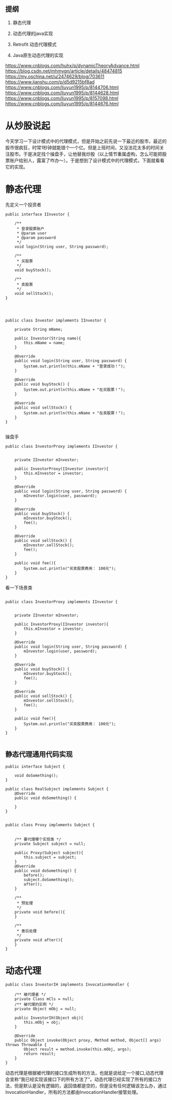
## 提纲

1. 静态代理

2. 动态代理的java实现

3. Retrofit 动态代理模式

4. Java原生动态代理的实现

https://www.cnblogs.com/huhx/p/dynamicTheoryAdvance.html
https://blog.csdn.net/mhmyqn/article/details/48474815
https://my.oschina.net/u/2474629/blog/703611
https://www.jianshu.com/p/d5d9215bf8ad
https://www.cnblogs.com/liuyun1995/p/8144706.html
https://www.cnblogs.com/liuyun1995/p/8144628.html
https://www.cnblogs.com/liuyun1995/p/8157098.html
https://www.cnblogs.com/liuyun1995/p/8144676.html


# 从炒股说起

今天学习一下设计模式中的代理模式，但是开始之前先说一下最近的股市，最近的股市很疯狂，时常1秒钟就能错个一个亿。但是上班时间，又没法花太多的时间关注股市。于是决定找个操盘手，让他替我炒股（以上情节重属虚构，怎么可能把股票账户给别人，露富了咋办～）。于是想到了设计模式中的代理模式，下面就看看它的实现。

# 静态代理


先定义一个投资者

```
public interface IInvestor {

    /**
     * 登录股票账户
     * @param user
     * @param password
     */
    void login(String user, String password);

    /**
     * 买股票
     */
    void buyStock();

    /**
     * 卖股票
     */
    void sellStock();
}



```


```

public class Investor implements IInvestor {

    private String mName;

    public Investor(String name){
        this.mName = name;
    }

    @Override
    public void login(String user, String password) {
        System.out.println(this.mName + "登录成功！");
    }

    @Override
    public void buyStock() {
        System.out.println(this.mName + "在买股票！");
    }

    @Override
    public void sellStock() {
        System.out.println(this.mName + "在卖股票！");
    }
}


```

操盘手


```
public class InvestorProxy implements IInvestor {


    private IInvestor mInvestor;

    public InvestorProxy(IInvestor investor){
        this.mInvestor = investor;
    }

    @Override
    public void login(String user, String password) {
        mInvestor.login(user, password);
    }

    @Override
    public void buyStock() {
        mInvestor.buyStock();
        fee();
    }

    @Override
    public void sellStock() {
        mInvestor.sellStock();
        fee();
    }

    public void fee(){
        System.out.println("买卖股票费用： 100元");
    }
}
```

看一下场景类

```

public class InvestorProxy implements IInvestor {


    private IInvestor mInvestor;

    public InvestorProxy(IInvestor investor){
        this.mInvestor = investor;
    }

    @Override
    public void login(String user, String password) {
        mInvestor.login(user, password);
    }

    @Override
    public void buyStock() {
        mInvestor.buyStock();
        fee();
    }

    @Override
    public void sellStock() {
        mInvestor.sellStock();
        fee();
    }

    public void fee(){
        System.out.println("买卖股票费用： 100元");
    }
}


```

## 静态代理通用代码实现

```
public interface Subject {

    void doSomething();
}

```


```
public class RealSubject implements Subject {
    @Override
    public void doSomething() {

    }
}


```


```
public class Proxy implements Subject {


    /** 要代理哪个实现类 */
    private Subject subject = null;

    public Proxy(Subject subject){
        this.subject = subject;
    }
    @Override
    public void doSomething() {
        before();
        subject.doSomething();
        after();
    }

    /**
     * 预处理
     */
    private void before(){
    }

    /**
     * 善后处理
     */
    private void after(){
    }
}

```







# 动态代理

```
public class InvestorIH implements InvocationHandler {

    /** 被代理者 */
    private Class mCls = null;
    /** 被代理的实例 */
    private Object mObj = null;

    public InvestorIH(Object obj){
        this.mObj = obj;
    }

    @Override
    public Object invoke(Object proxy, Method method, Object[] args) throws Throwable {
        Object result = method.invoke(this.mObj, args);
        return result;
    }
}
```
动态代理是根据被代理的接口生成所有的方法，也就是说给定一个接口,动态代理会宣称“我已经实现该接口下的所有方法了”。动态代理已经实现了所有的接口方法，但是默认是没有逻辑的，返回值都是空的，但是没有任何逻辑该怎么办，通过InvocationHandler，所有的方法都由InvocationHandler接管处理。
